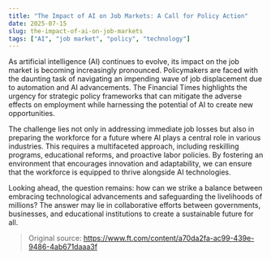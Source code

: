 ```yaml
---
title: "The Impact of AI on Job Markets: A Call for Policy Action"
date: 2025-07-15
slug: the-impact-of-ai-on-job-markets
tags: ["AI", "job market", "policy", "technology"]
---
```


As artificial intelligence (AI) continues to evolve, its impact on the job market is becoming increasingly pronounced. Policymakers are faced with the daunting task of navigating an impending wave of job displacement due to automation and AI advancements. The Financial Times highlights the urgency for strategic policy frameworks that can mitigate the adverse effects on employment while harnessing the potential of AI to create new opportunities.

The challenge lies not only in addressing immediate job losses but also in preparing the workforce for a future where AI plays a central role in various industries. This requires a multifaceted approach, including reskilling programs, educational reforms, and proactive labor policies. By fostering an environment that encourages innovation and adaptability, we can ensure that the workforce is equipped to thrive alongside AI technologies.

Looking ahead, the question remains: how can we strike a balance between embracing technological advancements and safeguarding the livelihoods of millions? The answer may lie in collaborative efforts between governments, businesses, and educational institutions to create a sustainable future for all.
> Original source: https://www.ft.com/content/a70da2fa-ac99-439e-9486-4ab671daaa3f